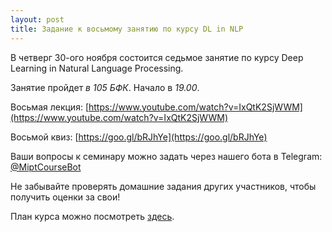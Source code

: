 ```yaml
---
layout: post
title: Задание к восьмому занятию по курсу DL in NLP
---
```


В четверг 30-ого ноября состоится седьмое занятие по курсу Deep Learning in Natural Language Processing.

Занятие пройдет _в 105 БФК_. Начало в _19.00_.

Восьмая лекция: [https://www.youtube.com/watch?v=IxQtK2SjWWM](https://www.youtube.com/watch?v=IxQtK2SjWWM) 

Восьмой квиз: [https://goo.gl/bRJhYe](https://goo.gl/bRJhYe)

Ваши вопросы к семинару можно задать через нашего бота в Telegram: [@MiptCourseBot](https://t.me/MiptCourseBot)

Не забывайте проверять домашние задания других участников, чтобы получить оценки за свои!

План курса можно посмотреть [здесь](../NLP/).